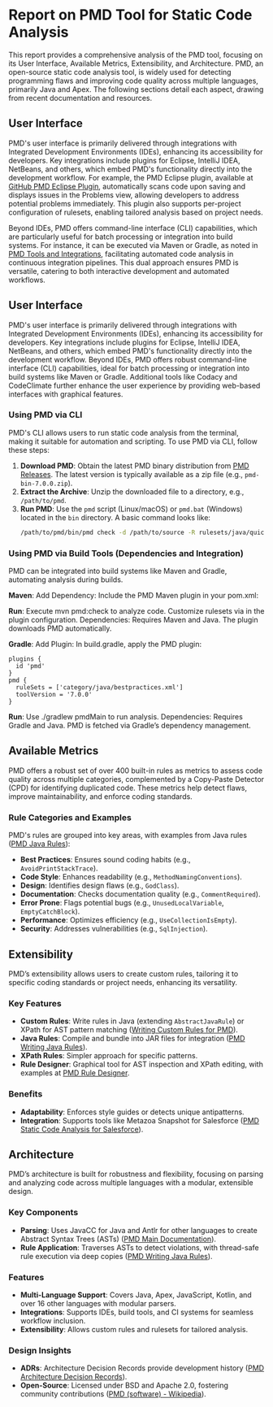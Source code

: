 # Report on PMD Tool for Static Code Analysis
This report provides a comprehensive analysis of the PMD tool, focusing on its User Interface, Available Metrics, Extensibility, and Architecture. PMD, an open-source static code analysis tool, is widely used for detecting programming flaws and improving code quality across multiple languages, primarily Java and Apex. The following sections detail each aspect, drawing from recent documentation and resources.

## User Interface
PMD's user interface is primarily delivered through integrations with Integrated Development Environments (IDEs), enhancing its accessibility for developers. Key integrations include plugins for Eclipse, IntelliJ IDEA, NetBeans, and others, which embed PMD's functionality directly into the development workflow. For example, the PMD Eclipse plugin, available at [GitHub PMD Eclipse Plugin](https://github.com/pmd/pmd-eclipse-plugin), automatically scans code upon saving and displays issues in the Problems view, allowing developers to address potential problems immediately. This plugin also supports per-project configuration of rulesets, enabling tailored analysis based on project needs.

Beyond IDEs, PMD offers command-line interface (CLI) capabilities, which are particularly useful for batch processing or integration into build systems. For instance, it can be executed via Maven or Gradle, as noted in [PMD Tools and Integrations](https://docs.pmd-code.org/latest/pmd_userdocs_tools.html), facilitating automated code analysis in continuous integration pipelines. This dual approach ensures PMD is versatile, catering to both interactive development and automated workflows.

## User Interface

PMD's user interface is primarily delivered through integrations with Integrated Development Environments (IDEs), enhancing its accessibility for developers. Key integrations include plugins for Eclipse, IntelliJ IDEA, NetBeans, and others, which embed PMD's functionality directly into the development workflow. Beyond IDEs, PMD offers robust command-line interface (CLI) capabilities, ideal for batch processing or integration into build systems like Maven or Gradle. Additional tools like Codacy and CodeClimate further enhance the user experience by providing web-based interfaces with graphical features.

### Using PMD via CLI
PMD's CLI allows users to run static code analysis from the terminal, making it suitable for automation and scripting. To use PMD via CLI, follow these steps:

1. **Download PMD**: Obtain the latest PMD binary distribution from [PMD Releases](https://github.com/pmd/pmd/releases). The latest version is typically available as a zip file (e.g., `pmd-bin-7.0.0.zip`).
2. **Extract the Archive**: Unzip the downloaded file to a directory, e.g., `/path/to/pmd`.
3. **Run PMD**: Use the `pmd` script (Linux/macOS) or `pmd.bat` (Windows) located in the `bin` directory. A basic command looks like:
   ```bash
   /path/to/pmd/bin/pmd check -d /path/to/source -R rulesets/java/quickstart.xml -f text
   
### Using PMD via Build Tools (Dependencies and Integration)
PMD can be integrated into build systems like Maven and Gradle, automating analysis during builds.

**Maven**:
Add Dependency: Include the PMD Maven plugin in your pom.xml:

**Run**: Execute mvn pmd:check to analyze code. Customize rulesets via <rulesets> in the plugin configuration.
Dependencies: Requires Maven and Java. The plugin downloads PMD automatically.

**Gradle**:
Add Plugin: In build.gradle, apply the PMD plugin:

```
plugins {
  id 'pmd'
}
pmd {
  ruleSets = ['category/java/bestpractices.xml']
  toolVersion = '7.0.0'
}
```

**Run**: Use ./gradlew pmdMain to run analysis.
Dependencies: Requires Gradle and Java. PMD is fetched via Gradle’s dependency management.

## Available Metrics

PMD offers a robust set of over 400 built-in rules as metrics to assess code quality across multiple categories, complemented by a Copy-Paste Detector (CPD) for identifying duplicated code. These metrics help detect flaws, improve maintainability, and enforce coding standards.

### Rule Categories and Examples
PMD's rules are grouped into key areas, with examples from Java rules ([PMD Java Rules](https://pmd.github.io/pmd/pmd_rules_java.html)):

- **Best Practices**: Ensures sound coding habits (e.g., `AvoidPrintStackTrace`).
- **Code Style**: Enhances readability (e.g., `MethodNamingConventions`).
- **Design**: Identifies design flaws (e.g., `GodClass`).
- **Documentation**: Checks documentation quality (e.g., `CommentRequired`).
- **Error Prone**: Flags potential bugs (e.g., `UnusedLocalVariable`, `EmptyCatchBlock`).
- **Performance**: Optimizes efficiency (e.g., `UseCollectionIsEmpty`).
- **Security**: Addresses vulnerabilities (e.g., `SqlInjection`).

## Extensibility

PMD’s extensibility allows users to create custom rules, tailoring it to specific coding standards or project needs, enhancing its versatility.

### Key Features
- **Custom Rules**: Write rules in Java (extending `AbstractJavaRule`) or XPath for AST pattern matching ([Writing Custom Rules for PMD](https://pmd.github.io/latest/pmd_userdocs_extending_writing_pmd_rules.html)).
- **Java Rules**: Compile and bundle into JAR files for integration ([PMD Writing Java Rules](https://docs.pmd-code.org/latest/pmd_userdocs_extending_writing_java_rules.html)).
- **XPath Rules**: Simpler approach for specific patterns.
- **Rule Designer**: Graphical tool for AST inspection and XPath editing, with examples at [PMD Rule Designer](https://pmd.github.io/pmd/pmd_userdocs_extending_designer_reference.html).

### Benefits
- **Adaptability**: Enforces style guides or detects unique antipatterns.
- **Integration**: Supports tools like Metazoa Snapshot for Salesforce ([PMD Static Code Analysis for Salesforce](https://www.metazoa.com/landing-pmd-static-code-analysis/)).

## Architecture

PMD’s architecture is built for robustness and flexibility, focusing on parsing and analyzing code across multiple languages with a modular, extensible design.

### Key Components
- **Parsing**: Uses JavaCC for Java and Antlr for other languages to create Abstract Syntax Trees (ASTs) ([PMD Main Documentation](https://pmd.github.io/pmd/)).
- **Rule Application**: Traverses ASTs to detect violations, with thread-safe rule execution via deep copies ([PMD Writing Java Rules](https://docs.pmd-code.org/latest/pmd_userdocs_extending_writing_java_rules.html)).

### Features
- **Multi-Language Support**: Covers Java, Apex, JavaScript, Kotlin, and over 16 other languages with modular parsers.
- **Integrations**: Supports IDEs, build tools, and CI systems for seamless workflow inclusion.
- **Extensibility**: Allows custom rules and rulesets for tailored analysis.

### Design Insights
- **ADRs**: Architecture Decision Records provide development history ([PMD Architecture Decision Records](https://docs.pmd-code.org/latest/pmd_projectdocs_decisions_adr_1.html)).
- **Open-Source**: Licensed under BSD and Apache 2.0, fostering community contributions ([PMD (software) - Wikipedia](https://en.wikipedia.org/wiki/PMD_%28software%29)).
